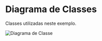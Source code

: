 # Diagrama de Classes
Classes utilizadas neste exemplo.

![Diagrama de Classe](http://www.plantuml.com/plantuml/proxy?src=https://raw.githubusercontent.com/dalton-reis/gcg-cg/master/CG-N3/docs/umlClasses.wsd)